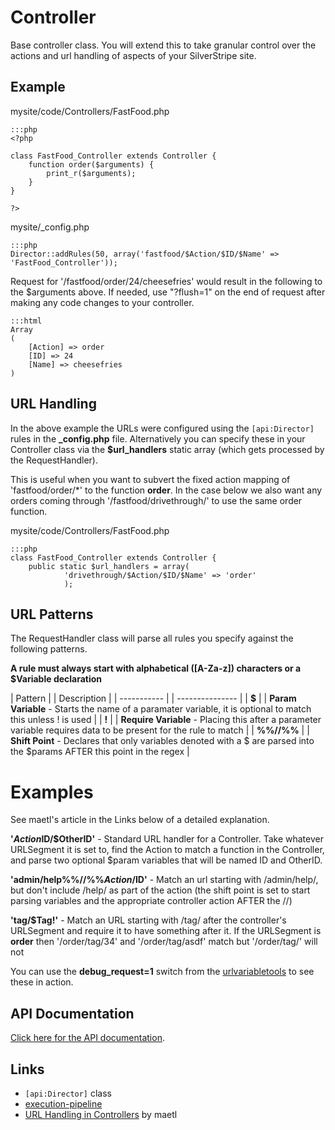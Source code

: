 # Controller

Base controller class.  You will extend this to take granular control over the actions and url handling of aspects of
your SilverStripe site.


## Example

mysite/code/Controllers/FastFood.php

	:::php
	<?php
	
	class FastFood_Controller extends Controller {
	    function order($arguments) {
	        print_r($arguments);
	    }
	}
	
	?>


mysite/_config.php

	:::php
	Director::addRules(50, array('fastfood/$Action/$ID/$Name' => 'FastFood_Controller'));


Request for '/fastfood/order/24/cheesefries' would result in the following to the $arguments above. If needed, use
"?flush=1" on the end of request after making any code changes to your controller.

	:::html
	Array
	(
	    [Action] => order
	    [ID] => 24
	    [Name] => cheesefries
	)


## URL Handling

In the above example the URLs were configured using the `[api:Director]` rules in the **_config.php** file. 
Alternatively you can specify these in your Controller class via the **$url_handlers** static array (which gets
processed by the RequestHandler).  

This is useful when you want to subvert the fixed action mapping of 'fastfood/order/*' to the function **order**.  In
the case below we also want any orders coming through '/fastfood/drivethrough/' to use the same order function.

mysite/code/Controllers/FastFood.php

	:::php
	class FastFood_Controller extends Controller {
	    public static $url_handlers = array(
	            'drivethrough/$Action/$ID/$Name' => 'order'
	            );



## URL Patterns

The RequestHandler class will parse all rules you specify against the following patterns.

**A rule must always start with alphabetical ([A-Za-z]) characters or a $Variable declaration**

 | Pattern |							| Description | 
 | ----------- |						| --------------- | 
 | **$**       |						| **Param Variable** - Starts the name of a paramater variable, it is optional to match this unless ! is used | 
 | **!**       | 						| **Require Variable** - Placing this after a parameter variable requires data to be present for the rule to match | 
 | **%%//%%**  | 						| **Shift Point** - Declares that only variables denoted with a $ are parsed into the $params AFTER this point in the regex | 

# Examples

See maetl's article in the Links below of a detailed explanation. 

**'$Action%%//%%$ID/$OtherID'** - Standard URL handler for a Controller.  Take whatever URLSegment it is set to, find
the Action to match a function in the Controller, and parse two optional $param variables that will be named ID and
OtherID.


**'admin/help%%//%%$Action/$ID'** - Match an url starting with /admin/help/, but don't include /help/ as part of the
action (the shift point is set to start parsing variables and the appropriate controller action AFTER the //)


**'tag/$Tag!'** - Match an URL starting with /tag/ after the controller's URLSegment and require it to have something
after it.  If the URLSegment is **order** then '/order/tag/34' and '/order/tag/asdf' match but '/order/tag/' will not


You can use the **debug_request=1** switch from the [urlvariabletools](urlvariabletools) to see these in action.

## API Documentation

[Click here for the API documentation](http://api.silverstripe.org/trunk/sapphire/Controller.html).


## Links

*  `[api:Director]` class
*  [execution-pipeline](/reference/execution-pipeline)
*  [URL Handling in Controllers](http://maetl.net/silverstripe-url-handling) by maetl
